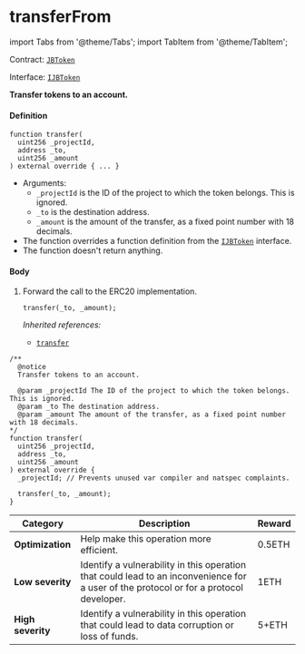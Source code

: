 # transferFrom

import Tabs from '@theme/Tabs';
import TabItem from '@theme/TabItem';

Contract: [`JBToken`](/docs/dev/v2/contracts/jbtoken/README.md)​‌

Interface: [`IJBToken`](/docs/dev/v2/interfaces/ijbtoken.md)

<Tabs>
<TabItem value="Step by step" label="Step by step">

**Transfer tokens to an account.**

#### Definition

```
function transfer(
  uint256 _projectId,
  address _to,
  uint256 _amount
) external override { ... }
```

* Arguments:
  * `_projectId` is the ID of the project to which the token belongs. This is ignored.
  * `_to` is the destination address.
  * `_amount` is the amount of the transfer, as a fixed point number with 18 decimals.
* The function overrides a function definition from the [`IJBToken`](/docs/dev/v2/interfaces/ijbtoken.md) interface.
* The function doesn't return anything.

#### Body

1.  Forward the call to the ERC20 implementation.

    ```
    transfer(_to, _amount);
    ```

    _Inherited references:_

    * [`transfer`](https://docs.openzeppelin.com/contracts/4.x/api/token/erc20#IERC20-transfer-address-uint256-)

</TabItem>

<TabItem value="Code" label="Code">

```
/**
  @notice
  Transfer tokens to an account.

  @param _projectId The ID of the project to which the token belongs. This is ignored.
  @param _to The destination address.
  @param _amount The amount of the transfer, as a fixed point number with 18 decimals.
*/
function transfer(
  uint256 _projectId,
  address _to,
  uint256 _amount
) external override {
  _projectId; // Prevents unused var compiler and natspec complaints.

  transfer(_to, _amount);
}
```

</TabItem>

<TabItem value="Bug bounty" label="Bug bounty">

| Category          | Description                                                                                                                            | Reward |
| ----------------- | -------------------------------------------------------------------------------------------------------------------------------------- | ------ |
| **Optimization**  | Help make this operation more efficient.                                                                                               | 0.5ETH |
| **Low severity**  | Identify a vulnerability in this operation that could lead to an inconvenience for a user of the protocol or for a protocol developer. | 1ETH   |
| **High severity** | Identify a vulnerability in this operation that could lead to data corruption or loss of funds.                                        | 5+ETH  |

</TabItem>
</Tabs>
